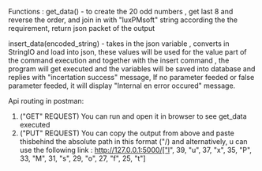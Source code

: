 
Functions :
get_data() -  to create the 20 odd numbers , 
              get last 8 and reverse the order, 
              and join in with "luxPMsoft" string according the the requirement,
              return json packet of the output

insert_data(encoded_string) - takes in the json variable ,
                              converts in StringIO and load into json, 
                              these values will be used for the value part of the command execution and together with the insert command , 
                              the program will get executed and the variables will be saved into database and replies with "incertation success" message,
                              If no parameter feeded or false parameter feeded, it will display "Internal en error occured" message.
                              
                              
Api routing in postman:
1. ("GET" REQUEST) You can run and open it in browser to see get_data executed
2. ("PUT" REQUEST) You can copy the output from above and paste thisbehind the absolute path in this format ("/<output>) and alternatively, 
  u can use the following link :
  http://127.0.0.1:5000/["l", 39, "u", 37, "x", 35, "P", 33, "M", 31, "s", 29, "o", 27, "f", 25, "t"]

